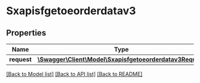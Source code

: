 # Sxapisfgetoeorderdatav3

## Properties
Name | Type | Description | Notes
------------ | ------------- | ------------- | -------------
**request** | [**\Swagger\Client\Model\Sxapisfgetoeorderdatav3Request**](Sxapisfgetoeorderdatav3Request.md) |  | [optional] 

[[Back to Model list]](../README.md#documentation-for-models) [[Back to API list]](../README.md#documentation-for-api-endpoints) [[Back to README]](../README.md)


